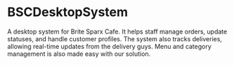 # BSCDesktopSystem
 A desktop system for Brite Sparx Cafe. It helps staff manage orders, update statuses, and handle customer profiles. The system also tracks deliveries, allowing real-time updates from the delivery guys. Menu and category management is also made easy with our solution.
